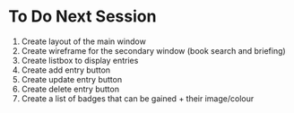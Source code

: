 # To Do Next Session

1. Create layout of the main window
2. Create wireframe for the secondary window (book search and briefing)
3. Create listbox to display entries
4. Create add entry button
5. Create update entry button
6. Create delete entry button
7. Create a list of badges that can be gained + their image/colour
